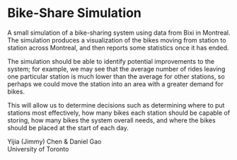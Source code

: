 # Bike-Share Simulation
A small simulation of a bike-sharing system using data from Bixi in Montreal. The simulation produces a visualization of the bikes moving from station to station across Montreal, and then reports some statistics once it has ended.

The simulation should be able to identify potential improvements to the system; for example, we may see that the average number of rides leaving one particular station is much lower than the average for other stations, so perhaps we could move the station into an area with a greater demand for bikes.

This will allow us to determine decisions such as determining where to put stations most effectively, how many bikes each station should be capable of storing, how many bikes the system overall needs, and where the bikes should be placed at the start of each day.

Yijia (Jimmy) Chen & Daniel Gao  
University of Toronto
